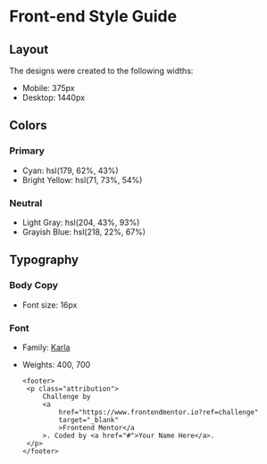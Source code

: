 # Front-end Style Guide

## Layout

The designs were created to the following widths:

-  Mobile: 375px
-  Desktop: 1440px

## Colors

### Primary

-  Cyan: hsl(179, 62%, 43%)
-  Bright Yellow: hsl(71, 73%, 54%)

### Neutral

-  Light Gray: hsl(204, 43%, 93%)
-  Grayish Blue: hsl(218, 22%, 67%)

## Typography

### Body Copy

-  Font size: 16px

### Font

-  Family: [Karla](https://fonts.google.com/specimen/Karla)
-  Weights: 400, 700

       <footer>
       	<p class="attribution">
       		Challenge by
       		<a
       			href="https://www.frontendmentor.io?ref=challenge"
       			target="_blank"
       			>Frontend Mentor</a
       		>. Coded by <a href="#">Your Name Here</a>.
       	</p>
       </footer>
